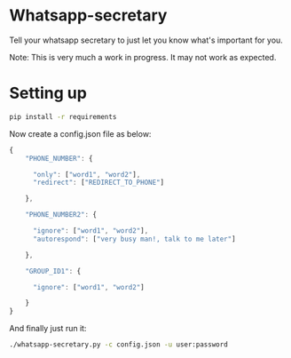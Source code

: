 # Whatsapp-secretary

Tell your whatsapp secretary to just let you know what's important for you.

Note: This is very much a work in progress. It may not work as expected.

# Setting up

```bash
pip install -r requirements
```

Now create a config.json file as below:

```js
{
    "PHONE_NUMBER": {

      "only": ["word1", "word2"],
      "redirect": ["REDIRECT_TO_PHONE"]

    },

    "PHONE_NUMBER2": {

      "ignore": ["word1", "word2"],
      "autorespond": ["very busy man!, talk to me later"]

    },

    "GROUP_ID1": {

      "ignore": ["word1", "word2"]

    }
}
```

And finally just run it:

```bash
./whatsapp-secretary.py -c config.json -u user:password
```
